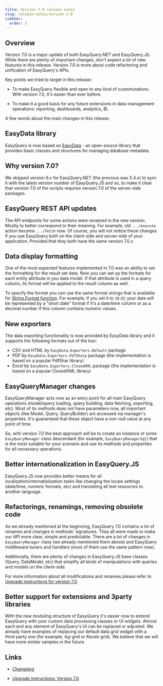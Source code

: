 ```yaml
---
title: Version 7.0 release notes
slug: release-notes/version-7-0
sidebar:
  order: 3
---
```


## Overview

Version 7.0 is a major update of both EasyQuery.NET and EasyQuery.JS. While there are plenty of important changes, don't expect a lot of new features in this release. Version 7.0 is more about code refactoring and unification of EasyQuery's APIs. 

Key points we tried to target in this release:

- To make EasyQuery flexible and open to any kind of customizations. With version 7.0, it's easier than ever before.

- To make it a good basis for any future extensions in data-management operations: reporting, dashboards, analytics, BI. 


A few words about the main changes in this release.

## EasyData library

EasyQuery is now based on [EasyData](https://github.com/KorzhCom/EasyData) - an open-source library that provides basic classes and structures for managing database metadata.


## Why version 7.0?

We skipped version 6.x for EasyQuery.NET (the previous was 5.4.x) to sync it with the latest version number of EasyQuery.JS and so,  to make it clear that version 7.0 of the scripts requires version 7.0 of the server-side packages.


## EasyQuery REST API updates

The API endpoints for some actions were renamed in the new version. Mostly to better correspond to their meaning. For example, old `.../execute` action became `.../fetch` now. 
Of course, you will not notice these changes if you use EasyQuery both on the client-side and server-side of your application. Provided that they both have the same version 7.0.x

## Data display formatting

One of the most expected features implemented in 7.0 was an ability to set the formatting for the result set data. Now you can set up the formats for each entity attribute in you data model. 
If that attribute is used in a query column, its format will be applied to the result column as well.

To specify the format you can use the same format strings that is available for [String.Format function](https://docs.microsoft.com/en-us/dotnet/api/system.string.format). For example, if you set it to `{0:D}` your data will be represented by a "short date" format if it's a date/time column or as a decimal number if this column contains numeric values.


## New exporters

The data exporting functionality is now provided by EasyData library and it supports the following formats out of the box:

-  CSV and HTML by `EasyData.Exporters.Default` package
-  PDF by `EasyData.Exporters.PdfSharp` package (the implementation is based on a popular PdfShar library)
-  Excel by `EasyData.Exporters.ClosedXML` package (the implementation is based on a popular ClosedXML library)

## EasyQueryManager changes

EasyQueryManager acts now as an entry point for all main EasyQuery operations (model/query loading, query building, data fetching, exporting, etc). Most of its methods does not have parameters now, all important objects (like Model, Query, QueryBuilder) are accessed via manager's properties. It's guaranteed that these object have a non-null value at any point of time. 

So, with version 7.0 the best approach will be to create an instance  of some  `EasyQueryManager` class descendant (for example, `EasyQueryManagerSql`) that is the most suitable for your scenario and use its methods and properties for all necessary operations.   

## Better internationalization in EasyQuery.JS

EasyQuery.JS now provides better means for all localization/internatiolization tasks like changing the locale settings (date/time, numeric formats, etc) and translating all text resources to another language.

## Refactorings, renamings, removing obsolete code

As we already mentioned at the beginning, EasyQuery 7.0 contains a lot of renames and changes in methods' signatures. They all were made to make our API more clear, simple and predictable. 
There are a lot of changes in `EasyQueryManager` class (we already mentioned them above) and EasyQuery middleware tuners and handlers (most of them use the same pattern now).

Additionally, there are plenty of changes in EasyQuery.JS base classes (Query, DataModel, etc) that simplify all kinds of manipulations with queries and models on the client-side.

For more information about all modifications and renames please refer to [Upgrade instructions for version 7.0](/easyquery/docs/upgrade-instructions/version-7-0).

## Better support for extensions and 3party libraries

WIth the new moduling structure of EasyQuery it's easier now to extend EasyQuery with your custom data processing classes or UI widgets. Almost each and any element of EasyQuery's UI can be replaced or adjusted. We already have examples of replacing our default data grid widget with a third-party one (for example, Ag-grid or Kendo grid). We believe that we will have more similar samples in the future. 

## Links

 -  [Changelog](/easyquery/docs/changelog)

 - [Upgrade instructions: Version 7.0](/easyquery/docs/upgrade-instructions/version-7-0)
